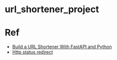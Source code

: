 # url_shortener_project

# Ref
- [Build a URL Shortener With FastAPI and Python](https://realpython.com/build-a-python-url-shortener-with-fastapi/)
- [Http status redirect](https://kinsta.com/knowledgebase/307-redirect/)